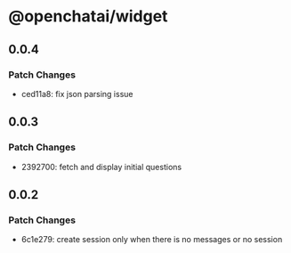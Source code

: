 # @openchatai/widget

## 0.0.4

### Patch Changes

- ced11a8: fix json parsing issue

## 0.0.3

### Patch Changes

- 2392700: fetch and display initial questions

## 0.0.2

### Patch Changes

- 6c1e279: create session only when there is no messages or no session
